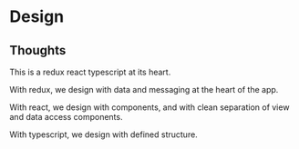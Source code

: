 # Design

## Thoughts

This is a redux react typescript at its heart.

With redux, we design with data and messaging at the heart of the app.

With react, we design with components, and with clean separation of view and data access components.

With typescript, we design with defined structure.